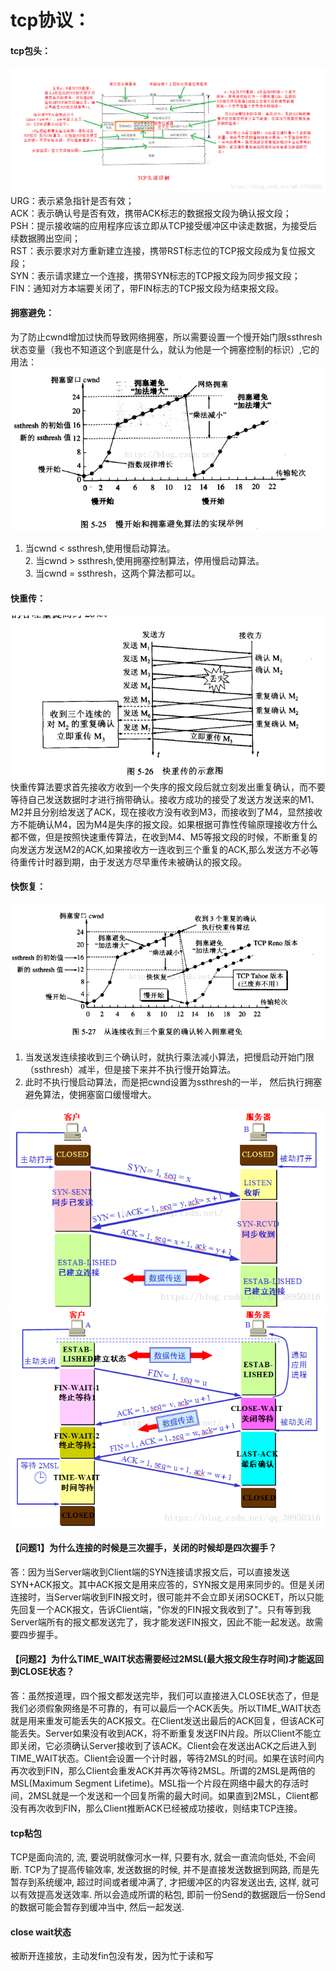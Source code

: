 # tcp协议：

#### tcp包头：
  ![image](https://github.com/yincongcyincong/ms/blob/main/image/tcp_header.png)
URG：表示紧急指针是否有效；   
ACK：表示确认号是否有效，携带ACK标志的数据报文段为确认报文段；    
PSH：提示接收端的应用程序应该立即从TCP接受缓冲区中读走数据，为接受后续数据腾出空间；   
RST：表示要求对方重新建立连接，携带RST标志位的TCP报文段成为复位报文段；    
SYN：表示请求建立一个连接，携带SYN标志的TCP报文段为同步报文段；    
FIN：通知对方本端要关闭了，带FIN标志的TCP报文段为结束报文段。

#### 拥塞避免：
为了防止cwnd增加过快而导致网络拥塞，所以需要设置一个慢开始门限ssthresh状态变量（我也不知道这个到底是什么，就认为他是一个拥塞控制的标识）,它的用法：
![image](https://github.com/yincongcyincong/ms/blob/main/image/load_avoid.png)
 1. 当cwnd < ssthresh,使用慢启动算法。   
 2. 当cwnd > ssthresh,使用拥塞控制算法，停用慢启动算法。   
 3. 当cwnd = ssthresh，这两个算法都可以。   

#### 快重传：
  ![image](https://github.com/yincongcyincong/ms/blob/main/image/quick_send.png)
  快重传算法要求首先接收方收到一个失序的报文段后就立刻发出重复确认，而不要等待自己发送数据时才进行捎带确认。接收方成功的接受了发送方发送来的M1、M2并且分别给发送了ACK，现在接收方没有收到M3，而接收到了M4，显然接收方不能确认M4，因为M4是失序的报文段。如果根据可靠性传输原理接收方什么都不做，但是按照快速重传算法，在收到M4、M5等报文段的时候，不断重复的向发送方发送M2的ACK,如果接收方一连收到三个重复的ACK,那么发送方不必等待重传计时器到期，由于发送方尽早重传未被确认的报文段。


#### 快恢复：
![image](https://github.com/yincongcyincong/ms/blob/main/image/quick_recover.png)
  1. 当发送发连续接收到三个确认时，就执行乘法减小算法，把慢启动开始门限（ssthresh）减半，但是接下来并不执行慢开始算法。
  2. 此时不执行慢启动算法，而是把cwnd设置为ssthresh的一半， 然后执行拥塞避免算法，使拥塞窗口缓慢增大。

![image](https://github.com/yincongcyincong/ms/blob/main/image/three_hello.png)
![image](https://github.com/yincongcyincong/ms/blob/main/image/four_goodbye.png)
#### 【问题1】为什么连接的时候是三次握手，关闭的时候却是四次握手？
答：因为当Server端收到Client端的SYN连接请求报文后，可以直接发送SYN+ACK报文。其中ACK报文是用来应答的，SYN报文是用来同步的。但是关闭连接时，当Server端收到FIN报文时，很可能并不会立即关闭SOCKET，所以只能先回复一个ACK报文，告诉Client端，"你发的FIN报文我收到了"。只有等到我Server端所有的报文都发送完了，我才能发送FIN报文，因此不能一起发送。故需要四步握手。

#### 【问题2】为什么TIME_WAIT状态需要经过2MSL(最大报文段生存时间)才能返回到CLOSE状态？
答：虽然按道理，四个报文都发送完毕，我们可以直接进入CLOSE状态了，但是我们必须假象网络是不可靠的，有可以最后一个ACK丢失。所以TIME_WAIT状态就是用来重发可能丢失的ACK报文。在Client发送出最后的ACK回复，但该ACK可能丢失。Server如果没有收到ACK，将不断重复发送FIN片段。所以Client不能立即关闭，它必须确认Server接收到了该ACK。Client会在发送出ACK之后进入到TIME_WAIT状态。Client会设置一个计时器，等待2MSL的时间。如果在该时间内再次收到FIN，那么Client会重发ACK并再次等待2MSL。所谓的2MSL是两倍的MSL(Maximum Segment Lifetime)。MSL指一个片段在网络中最大的存活时间，2MSL就是一个发送和一个回复所需的最大时间。如果直到2MSL，Client都没有再次收到FIN，那么Client推断ACK已经被成功接收，则结束TCP连接。

#### tcp粘包
TCP是面向流的, 流, 要说明就像河水一样, 只要有水, 就会一直流向低处, 不会间断. TCP为了提高传输效率, 发送数据的时候, 并不是直接发送数据到网路, 而是先暂存到系统缓冲, 超过时间或者缓冲满了, 才把缓冲区的内容发送出去, 这样, 就可以有效提高发送效率. 所以会造成所谓的粘包, 即前一份Send的数据跟后一份Send的数据可能会暂存到缓冲当中, 然后一起发送.

#### close wait状态
被断开连接放，主动发fin包没有发，因为忙于读和写
